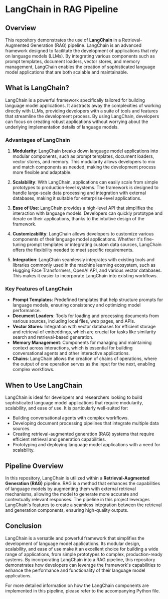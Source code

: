 # LangChain in RAG Pipeline

## Overview

This repository demonstrates the use of **LangChain** in a Retrieval-Augmented Generation (RAG) pipeline. LangChain is an advanced framework designed to facilitate the development of applications that rely on language models (LLMs). By integrating various components such as prompt templates, document loaders, vector stores, and memory management, LangChain enables the creation of sophisticated language model applications that are both scalable and maintainable.

## What is LangChain?

LangChain is a powerful framework specifically tailored for building language model applications. It abstracts away the complexities of working directly with LLMs, providing developers with a suite of tools and features that streamline the development process. By using LangChain, developers can focus on creating robust applications without worrying about the underlying implementation details of language models.

### Advantages of LangChain

1. **Modularity**: LangChain breaks down language model applications into modular components, such as prompt templates, document loaders, vector stores, and memory. This modularity allows developers to mix and match components as needed, making the development process more flexible and adaptable.

2. **Scalability**: With LangChain, applications can easily scale from simple prototypes to production-level systems. The framework is designed to handle large-scale data processing and integration with external databases, making it suitable for enterprise-level applications.

3. **Ease of Use**: LangChain provides a high-level API that simplifies the interaction with language models. Developers can quickly prototype and iterate on their applications, thanks to the intuitive design of the framework.

4. **Customizability**: LangChain allows developers to customize various components of their language model applications. Whether it's fine-tuning prompt templates or integrating custom data sources, LangChain offers the flexibility needed to meet specific requirements.

5. **Integration**: LangChain seamlessly integrates with existing tools and libraries commonly used in the machine learning ecosystem, such as Hugging Face Transformers, OpenAI API, and various vector databases. This makes it easier to incorporate LangChain into existing workflows.

### Key Features of LangChain

- **Prompt Templates**: Predefined templates that help structure prompts for language models, ensuring consistency and optimizing model performance.
- **Document Loaders**: Tools for loading and processing documents from various sources, including local files, web pages, and APIs.
- **Vector Stores**: Integration with vector databases for efficient storage and retrieval of embeddings, which are crucial for tasks like similarity search and retrieval-based generation.
- **Memory Management**: Components for managing and maintaining context across interactions, which is essential for building conversational agents and other interactive applications.
- **Chains**: LangChain allows the creation of chains of operations, where the output of one operation serves as the input for the next, enabling complex workflows.

## When to Use LangChain

LangChain is ideal for developers and researchers looking to build sophisticated language model applications that require modularity, scalability, and ease of use. It is particularly well-suited for:

- Building conversational agents with complex workflows.
- Developing document processing pipelines that integrate multiple data sources.
- Creating retrieval-augmented generation (RAG) systems that require efficient retrieval and generation capabilities.
- Prototyping and deploying language model applications with a need for scalability.

## Pipeline Overview

In this repository, LangChain is utilized within a **Retrieval-Augmented Generation (RAG)** pipeline. RAG is a method that enhances the capabilities of language models by augmenting them with external retrieval mechanisms, allowing the model to generate more accurate and contextually relevant responses. The pipeline in this project leverages LangChain's features to create a seamless integration between the retrieval and generation components, ensuring high-quality outputs.

## Conclusion

LangChain is a versatile and powerful framework that simplifies the development of language model applications. Its modular design, scalability, and ease of use make it an excellent choice for building a wide range of applications, from simple prototypes to complex, production-ready systems. By incorporating LangChain into a RAG pipeline, this repository demonstrates how developers can leverage the framework's capabilities to enhance the performance and functionality of their language model applications.

For more detailed information on how the LangChain components are implemented in this pipeline, please refer to the accompanying Python file.
